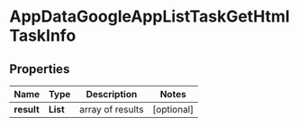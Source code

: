 # AppDataGoogleAppListTaskGetHtmlTaskInfo


## Properties

| Name | Type | Description | Notes |
|------------ | ------------- | ------------- | -------------|
**result** | **List<AppDataGoogleAppListTaskGetHtmlResultInfo>** | array of results |[optional]|